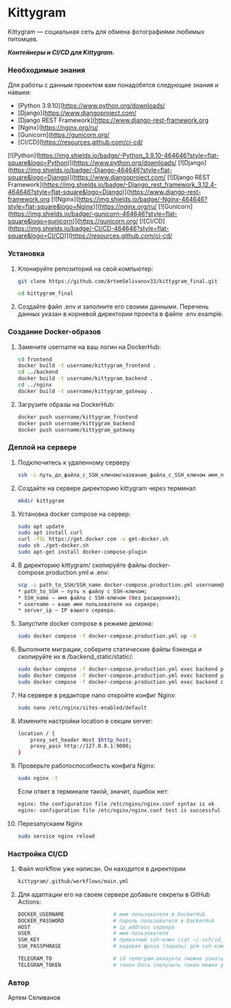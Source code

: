 # Kittygram

Kittygram — социальная сеть для обмена фотографиями любимых питомцев. 

**_Контейнеры и CI/CD для Kittygram._**


### Необходимые знания

Для работы с данным проектом вам понадобятся следующие знания и навыки:

- [Python 3.9.10](<a href="https://www.python.org/downloads/" target="_blank" rel="noopener noreferrer">https://www.python.org/downloads/</a>
- [Django](<a href="https://www.djangoproject.com/" target="_blank" rel="noopener noreferrer">https://www.djangoproject.com/</a>
- [Django REST Framework](<a href="https://www.django-rest-framework.org" target="_blank" rel="noopener noreferrer">https://www.django-rest-framework.org</a>
- [Nginx](<a href="https://nginx.org/ru/" target="_blank" rel="noopener noreferrer">https://nginx.org/ru/</a>
- [Gunicorn](<a href="https://gunicorn.org/" target="_blank" rel="noopener noreferrer">https://gunicorn.org/</a>
- [CI/CD](<a href="https://resources.github.com/ci-cd/" target="_blank" rel="noopener noreferrer">https://resources.github.com/ci-cd/</a>

[![Python](<a href="https://img.shields.io/badge/-Python_3.9.10-464646?style=flat-square&logo=Python)](https://www.python.org/downloads/" target="_blank" rel="noopener noreferrer">https://img.shields.io/badge/-Python_3.9.10-464646?style=flat-square&logo=Python)](https://www.python.org/downloads/</a>
[![Django](<a href="https://img.shields.io/badge/-Django-464646?style=flat-square&logo=Django)](https://www.djangoproject.com/" target="_blank" rel="noopener noreferrer">https://img.shields.io/badge/-Django-464646?style=flat-square&logo=Django)](https://www.djangoproject.com/</a>
[![Django REST Framework](<a href="https://img.shields.io/badge/-Django_rest_framework_3.12.4-464646?style=flat-square&logo=Django)](https://www.django-rest-framework.org" target="_blank" rel="noopener noreferrer">https://img.shields.io/badge/-Django_rest_framework_3.12.4-464646?style=flat-square&logo=Django)](https://www.django-rest-framework.org</a>
[![Nginx](<a href="https://img.shields.io/badge/-Nginx-464646?style=flat-square&logo=Nginx)](https://nginx.org/ru/" target="_blank" rel="noopener noreferrer">https://img.shields.io/badge/-Nginx-464646?style=flat-square&logo=Nginx)](https://nginx.org/ru/</a>
[![Gunicorn](<a href="https://img.shields.io/badge/-gunicorn-464646?style=flat-square&logo=gunicorn)](https://gunicorn.org/" target="_blank" rel="noopener noreferrer">https://img.shields.io/badge/-gunicorn-464646?style=flat-square&logo=gunicorn)](https://gunicorn.org/</a>
[![CI/CD](<a href="https://img.shields.io/badge/-CI/CD-464646?style=flat-square&logo=CI/CD)](https://resources.github.com/ci-cd/" target="_blank" rel="noopener noreferrer">https://img.shields.io/badge/-CI/CD-464646?style=flat-square&logo=CI/CD)](https://resources.github.com/ci-cd/</a>


### Установка 

1. Клонируйте репозиторий на свой компьютер:

    ```bash
    git clone https://github.com/ArtemSelivanov33/kittygram_final.git
    ```
    ```bash
    cd kittygram_final
    ```
2. Создайте файл .env и заполните его своими данными. Перечень данных указан в корневой директории проекта в файле .env.example.


### Создание Docker-образов

1.  Замените username на ваш логин на DockerHub:

    ```bash
    cd frontend
    docker build -t username/kittygram_frontend .
    cd ../backend
    docker build -t username/kittygram_backend .
    cd ../nginx
    docker build -t username/kittygram_gateway . 
    ```

2. Загрузите образы на DockerHub:

    ```bash
    docker push username/kittygram_frontend
    docker push username/kittygram_backend
    docker push username/kittygram_gateway
    ```

### Деплой на сервере

1. Подключитесь к удаленному серверу

    ```bash
    ssh -i путь_до_файла_с_SSH_ключом/название_файла_с_SSH_ключом имя_пользователя@ip_адрес_сервера 
    ```

2. Создайте на сервере директорию kittygram через терминал

    ```bash
    mkdir kittygram
    ```

3. Установка docker compose на сервер:

    ```bash
    sudo apt update
    sudo apt install curl
    curl -fSL https://get.docker.com -o get-docker.sh
    sudo sh ./get-docker.sh
    sudo apt-get install docker-compose-plugin
    ```

4. В директорию kittygram/ скопируйте файлы docker-compose.production.yml и .env:

    ```bash
    scp -i path_to_SSH/SSH_name docker-compose.production.yml username@server_ip:/home/username/kittygram/docker-compose.production.yml
    * path_to_SSH — путь к файлу с SSH-ключом;
    * SSH_name — имя файла с SSH-ключом (без расширения);
    * username — ваше имя пользователя на сервере;
    * server_ip — IP вашего сервера.
    ```

5. Запустите docker compose в режиме демона:

    ```bash
    sudo docker compose -f docker-compose.production.yml up -d
    ```

6. Выполните миграции, соберите статические файлы бэкенда и скопируйте их в /backend_static/static/:

    ```bash
    sudo docker compose -f docker-compose.production.yml exec backend python manage.py migrate
    sudo docker compose -f docker-compose.production.yml exec backend python manage.py collectstatic
    sudo docker compose -f docker-compose.production.yml exec backend cp -r /app/collected_static/. /backend_static/static/
    ```

7. На сервере в редакторе nano откройте конфиг Nginx:

    ```bash
    sudo nano /etc/nginx/sites-enabled/default
    ```

8. Измените настройки location в секции server:

    ```bash
    location / {
        proxy_set_header Host $http_host;
        proxy_pass http://127.0.0.1:9000;
    }
    ```

9. Проверьте работоспособность конфига Nginx:

    ```bash
    sudo nginx -t
    ```
    Если ответ в терминале такой, значит, ошибок нет:
    ```bash
    nginx: the configuration file /etc/nginx/nginx.conf syntax is ok
    nginx: configuration file /etc/nginx/nginx.conf test is successful
    ```

10. Перезапускаем Nginx
    ```bash
    sudo service nginx reload
    ```

### Настройка CI/CD

1. Файл workflow уже написан. Он находится в директории

    ```bash
    kittygram/.github/workflows/main.yml
    ```

2. Для адаптации его на своем сервере добавьте секреты в GitHub Actions:

    ```bash
    DOCKER_USERNAME                # имя пользователя в DockerHub
    DOCKER_PASSWORD                # пароль пользователя в DockerHub
    HOST                           # ip_address сервера
    USER                           # имя пользователя
    SSH_KEY                        # приватный ssh-ключ (cat ~/.ssh/id_rsa)
    SSH_PASSPHRASE                 # кодовая фраза (пароль) для ssh-ключа

    TELEGRAM_TO                    # id телеграм-аккаунта (можно узнать у @userinfobot, команда /start)
    TELEGRAM_TOKEN                 # токен бота (получить токен можно у @BotFather, /token, имя бота)
    ```


### Автор
Артем Селиванов